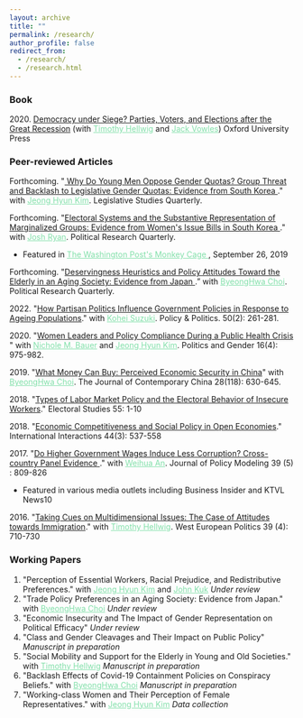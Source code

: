```yaml
---
layout: archive
title: ""
permalink: /research/
author_profile: false
redirect_from: 
  - /research/
  - /research.html
---
```


### Book 
<dl>
2020. <a href="https://global.oup.com/academic/product/democracy-under-siege-9780198846208?lang=en&cc=us">Democracy under Siege? Parties, Voters, and Elections after the Great Recession</a> (with <a href="http://mypage.iu.edu/~thellwig/" style="color: #82E0AA">Timothy Hellwig</a> and <a href="http://www.jackvowles.com/Welcome.html" style="color: #82E0AA">Jack Vowles</a>) Oxford University Press
  
</dl>

### Peer-reviewed Articles

<dl>
 Forthcoming. "<a href="http://doi.org/10.1111/lsq.12371"> Why Do Young Men Oppose Gender Quotas? Group Threat and Backlash to Legislative Gender Quotas: Evidence from South Korea </a>." with <a href="https://jeonghyunkim.com/" style="color: #82E0AA">Jeong Hyun Kim</a>. Legislative Studies Quarterly. <a href="http://doi.org/10.1111/lsq.12371"><i style="margin-right: 0.5em; color: #82E0AA;" class="fa fa-file-text-o"></i></a> 
</dl>


<dl>
Forthcoming. "<a href="https://journals.sagepub.com/doi/10.1177/10659129211028290">Electoral Systems and the Substantive Representation of Marginalized Groups: Evidence from Women's Issue Bills in South Korea </a>." with <a href="https://joshmryan.github.io/" style="color: #82E0AA">Josh Ryan</a>. Political Research Quarterly.<a href="https://journals.sagepub.com/doi/10.1177/10659129211028290"><i style="margin-right: 0.5em; color: #82E0AA;" class="fa fa-file-text-o"></i></a> 

<ul><li>Featured in <a href="https://www.washingtonpost.com/politics/2019/09/26/metoo-crusaders-south-korea-want-reform-election-system-plan-could-deliver-more-legislation-womens-issues/?fbclid=IwAR1WjUFb-veiiSlpZCiOPgLVaXhanaiugkwNEfQRtQwPhdTxlqt4q1kl0-Y" style="color: #82E0AA"> The Washington Post's Monkey Cage </a>, September 26, 2019</li></ul>
</dl>

<dl>
 Forthcoming. "<a href="https://journals.sagepub.com/doi/full/10.1177/10659129211016061">Deservingness Heuristics and Policy Attitudes Toward the Elderly in an Aging Society: Evidence from Japan </a>.” with <a href="https://sites.google.com/site/byeonghwac/" style="color: #82E0AA">ByeongHwa Choi</a>. Political Research Quarterly.  
</dl>

<dl>
2022. "<a href="https://www.ingentaconnect.com/content/tpp/pap/pre-prints/content-policypold2000118">How Partisan Politics Influence Government Policies in Response to Ageing Populations</a>." with <a href="https://koheisuzuki.weebly.com/" style="color: #82E0AA">Kohei Suzuki</a>. Policy & Politics. 50(2): 261-281. <a href="https://www.ingentaconnect.com/content/tpp/pap/pre-prints/content-policypold2000118"><i style="margin-right: 0.5em; color: #82E0AA;" class="fa fa-file-text-o"></i></a> 
</dl>

  
<dl>
2020. "<a href="https://www.cambridge.org/core/journals/politics-and-gender/article/women-leaders-and-policy-compliance-during-a-public-health-crisis/F0C1DD547BF83FF6C729B17AFC127C1A">Women Leaders and Policy Compliance During a Public Health Crisis </a>" with <a href="http://www.nicholebauer.com/" style="color: #82E0AA">Nichole M. Bauer</a> and <a href="https://jeonghyunkim.com/" style="color: #82E0AA">Jeong Hyun Kim</a>. Politics and Gender 16(4): 975-982. <a href="https://www.cambridge.org/core/journals/politics-and-gender/article/women-leaders-and-policy-compliance-during-a-public-health-crisis/F0C1DD547BF83FF6C729B17AFC127C1A"><i style="margin-right: 0.5em; color: #82E0AA;" class="fa fa-file-text-o"></i></a>
</dl>


<dl>
2019. "<a href="https://doi.org/10.1080/10670564.2018.1557950">What Money Can Buy: Perceived Economic Security in China</a>" with <a href="https://sites.google.com/site/byeonghwac/" style="color: #82E0AA">ByeongHwa Choi</a>. The Journal of Contemporary China 28(118): 630-645. <a href="https://doi.org/10.1080/10670564.2018.1557950"><i style="margin-right: 0.5em; color: #82E0AA;" class="fa fa-file-text-o"></i></a> <a href="https://doi.org/10.7910/DVN/8S5IRV"><i style="margin-right: 0.5em; color: #82E0AA;" class="fa fa-database"></i></a> 
</dl>

<dl>
2018. "<a href="https://www.sciencedirect.com/science/article/pii/S0261379418300519">Types of Labor Market Policy and the Electoral Behavior of Insecure Workers</a>." Electoral Studies 55: 1-10 <a href="https://www.dropbox.com/s/z33nr5npqugodnm/Kweon2018_ES_Preprint.pdf?dl=0"><i style="margin-right: 0.5em; color: #82E0AA;" class="fa fa-file-text-o"></i></a> <a href="https://dataverse.harvard.edu/dataset.xhtml?persistentId=doi:10.7910/DVN/ZVB9FG"><i style="margin-right: 0.5em; color: #82E0AA;" class="fa fa-database"></i></a> 
</dl>

<dl>
2018. "<a href="https://www.tandfonline.com/doi/abs/10.1080/03050629.2018.1382489?journalCode=gini20">Economic Competitiveness and Social Policy in Open Economies</a>." International Interactions 44(3): 537-558 <a href="https://www.dropbox.com/s/8g0xemop3qy5ktk/Kweon2018_II_Preprint.pdf?dl=0"><i style="margin-right: 0.5em; color: #82E0AA;" class="fa fa-file-text-o"></i></a>  <a href="https://doi.org/10.7910/DVN/T89DK6"><i style="margin-right: 0.5em; color: #82E0AA;" class="fa fa-database"></i></a> 
</dl>  

<dl>
2017. "<a href="https://www.sciencedirect.com/science/article/pii/S0161893817300194">Do Higher Government Wages Induce Less Corruption? Cross-country Panel Evidence </a>." with <a href="https://sites.google.com/view/weihuaan/home" style="color: #82E0AA">Weihua An</a>. Journal of Policy Modeling 39 (5) : 809-826 <a href="https://www.sciencedirect.com/science/article/pii/S0161893817300194"><i style="margin-right: 0.5em; color: #82E0AA;" class="fa fa-file-text-o"></i></a>  

<ul><li>Featured in various media outlets including Business Insider and KTVL News10</li></ul>
</dl>  

<dl>
2016. "<a href="https://www.tandfonline.com/doi/abs/10.1080/01402382.2015.1136491">Taking Cues on Multidimensional Issues: The Case of Attitudes towards Immigration</a>." with <a href="http://mypage.iu.edu/~thellwig/" style="color: #82E0AA">Timothy Hellwig</a>. West European Politics 39 (4): 710-730 <a href="https://www.dropbox.com/s/p02anx3l7sjrsep/Hellwig%26Kweon2016_WEP.pdf?dl=0"><i style="margin-right: 0.5em; color: #82E0AA;" class="fa fa-file-text-o"></i></a>  <a href="https://www.dropbox.com/s/zf19p7eh7927rxx/Hellwig%26Kweon2016_WEP_SI.pdf?dl=0"><i style="margin-right: 0.5em; color: #82E0AA;" class="fa fa-database"></i></a> 
</dl>  

### Working Papers



<ol start="1">
<li>"Perception of Essential Workers, Racial Prejudice, and Redistributive Preferences." with <a href="https://jeonghyunkim.com/" style="color: #82E0AA">Jeong Hyun Kim</a> and <a href="https://jskuk.github.io/" style="color: #82E0AA">John Kuk</a> <i>Under review</i></li>
 
<li>"Trade Policy Preferences in an Aging Society: Evidence from Japan." with <a href="https://sites.google.com/site/byeonghwac/" style="color: #82E0AA">ByeongHwa Choi</a> <i>Under review</i></li>

<li> "Economic Insecurity and The Impact of Gender Representation on Political Efficacy" <i>Under review</i> </li>

<li>"Class and Gender Cleavages and Their Impact on Public Policy" <i>Manuscript in preparation</i> <a href="https://www.dropbox.com/s/g07b1hapzp0u37m/Kweon_Abst_Social%20Cleavages%20and%20Policy%20Priorities.pdf?dl=0"><i style="margin-right: 0.5em; color: #82E0AA;" class="fa fa-file-text-o"></i></a></li>
  
 <li>"Social Mobility and Support for the Elderly in Young and Old Societies." with <a href="http://mypage.iu.edu/~thellwig/" style="color: #82E0AA">Timothy Hellwig</a> <i>Manuscript in preparation</i></li>
  
  <li>"Backlash Effects of Covid-19 Containment Policies on Conspiracy
Beliefs." with <a href="https://sites.google.com/site/byeonghwac/" style="color: #82E0AA">ByeongHwa Choi</a> <i>Manuscript in preparation</i></li>
  

 <li>"Working-class Women and Their Perception of Female Representatives." with <a href="https://jeonghyunkim.com/" style="color: #82E0AA">Jeong Hyun Kim</a> <i>Data collection</i></li>
  
 </ol>





